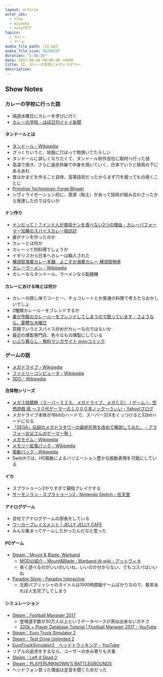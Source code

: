 ```yaml
---
layout: article
actor_ids:
  - trkw
  - miyaoka
  - hisa7877
topics:
  - カレー
  - ゲーム
audio_file_path: /22.mp3
audio_file_size: 36209597
duration: "1:10:35"
date: 2017-08-04 00:00:00 +0900
title: 22. カレーの学校とメガドラタワー
description:
---
```


## Show Notes

### カレーの学校に行った話
- 隔週水曜日にカレーを学びに行く
- [カレーの学校 - ほぼ日刊イトイ新聞](http://www.1101.com/curryschool/index.html)

#### タンドールとは
- [タンドール - Wikipedia](https://ja.wikipedia.org/wiki/%E3%82%BF%E3%83%B3%E3%83%89%E3%83%BC%E3%83%AB)
- ざっくりいうと、地面に穴ほって物焼いてたらしい
- タンドールに詳しくなりたくて、タンドール制作会社に取材へ行った話
- 高温で焼き、さらに遠赤外線で中身を焼いていく、日本でいうと焼鳥の下にあるあれ
- 昔はかまどを作ること自体、高等技術だったからまず穴を掘ってもの焼くことに
- [Primitive Technology: Forge Blower](https://www.youtube.com/watch?v=VVV4xeWBIxE)
- シヴィライゼーション的に、資源（粘土）があって技術が組み合わさったから発達したのではないか

#### ナン作り
- [ナンだって！？インド人が普段ナンを食べない2つの理由 - カレーパフォーマー加藤のスパイスカレー探訪記](http://spicecurryevent.hatenablog.com/entry/2015/01/14/115000)
- 誰がナンを作ったのか
- カレーとは何か
- カレーって何料理でしょうか
- イギリスから日本へカレーは輸入された
- [横須賀海軍カレー本舗　よこすか海軍カレー 横須賀物産](http://yokosuka-curry.com/curry/what.html)
- [カレーラーメン - Wikipedia](https://ja.wikipedia.org/wiki/%E3%82%AB%E3%83%AC%E3%83%BC%E3%83%A9%E3%83%BC%E3%83%A1%E3%83%B3)
- カレーならタンドール、ラーメンなら製麺機

#### カレーにおける味とは何か
- カレーの隠し味でコーヒー、チョコレートとか普通の料理で考えたらおかしいでしょ
- 2種類カレールーをブレンドするか
- [妻が市販のカレールーをブレンドしてしまうので困っています - さようなら、憂鬱な木曜日](http://www.goodbyebluethursday.com/entry/curry)
- 究極でいうとスパイス炒めがカレーなのではないか
- 最近の燻製専門店、色々なもの燻製にしている
- [いぶり暮らし - 無料マンガサイト pixivコミック](https://comic.pixiv.net/works/1154)

### ゲームの話
- [メガドライブ - Wikipedia](https://ja.wikipedia.org/wiki/%E3%83%A1%E3%82%AC%E3%83%89%E3%83%A9%E3%82%A4%E3%83%96)
- [ファミリーコンピュータ - Wikipedia](https://ja.wikipedia.org/wiki/%E3%83%95%E3%82%A1%E3%83%9F%E3%83%AA%E3%83%BC%E3%82%B3%E3%83%B3%E3%83%94%E3%83%A5%E3%83%BC%E3%82%BF)
- [3DO - Wikipedia](https://ja.wikipedia.org/wiki/3DO)

#### 合体物シリーズ
- [メガ３段鏡餅（スーパー３２Ｘ、メガドライブ、メガＣＤ） ( ゲーム ) - 空想遊戯 改 ～３０代ゲーマーの１０００本ノック～うぃい - Yahoo!ブログ](https://blogs.yahoo.co.jp/echizenss/43353434.html)
- メガドライブ本体が16bitのハードで、スーパー32Xをくっつけると32bitハードになる
- [「SEGA」伝説のメガドラタワーの最終形態を改めて解説してみた。 - アラフォーお父さんのゲーマー塾！](http://around40gamer.blog.fc2.com/blog-entry-48.html)
- [メガモデム - Wikipedia](https://ja.wikipedia.org/wiki/%E3%83%A1%E3%82%AC%E3%83%A2%E3%83%87%E3%83%A0)
- [メモリー拡張パック - Wikipedia](https://ja.wikipedia.org/wiki/%E3%83%A1%E3%83%A2%E3%83%AA%E3%83%BC%E6%8B%A1%E5%BC%B5%E3%83%91%E3%83%83%E3%82%AF)
- [振動パック - Wikipedia](https://ja.wikipedia.org/wiki/%E6%8C%AF%E5%8B%95%E3%83%91%E3%83%83%E3%82%AF)
- Switchでは、HD振動によるバリエーション豊かな振動表現を可能にしている

#### イカ
- スプラトゥーン2やりすぎて親指ブレイクする
- [サーモンラン - スプラトゥーン2 - Nintendo Switch - 任天堂](https://www.nintendo.co.jp/switch/aab6a/coop/index.html)

#### アナログゲーム
- 会社でアナログゲームの部長をしている
- [ワーカープレイスメント \| JELLY JELLY CAFE](http://jellyjellycafe.com/tag/workerplacement)
- みんな集まってゲームしたかったんだなと思った

#### PCゲーム
- [Steam：Mount & Blade: Warband](http://store.steampowered.com/app/48700/Mount__Blade_Warband/)
  - [MODの紹介 - Mount&Blade : Warband @ wiki - アットウィキ](https://www21.atwiki.jp/warband/pages/28.html)
  - 長く遊べるのがいいのいいね、いいのか分からない、でもコスパはいいね
- [Paradox Store - Paradox Interactive](https://www.paradoxplaza.com/)
  - 北欧パブリッシャのタイトルは1000時間級ゲームばかりなので、数本あれば人生完了してしまう

#### シミュレーション
- [Steam：Football Manager 2017](http://store.steampowered.com/app/482730/Football_Manager_2017/?l=japanese)
  - 登場選手数が30万人以上というデータベースが真似出来ないガチさ
  - [320k + Player Database Tutorial \| Football Manager 2017 - YouTube](https://www.youtube.com/watch?v=7qn4tYhkwAw)
- [Steam：Euro Truck Simulator 2](http://store.steampowered.com/app/227300/Euro_Truck_Simulator_2/)
- [Steam：Test Drive Unlimited 2](http://store.steampowered.com/app/9930/Test_Drive_Unlimited_2/?l=japanese)
- [EuroTruckSimulator2　ヘッドトラッキング - YouTube](https://www.youtube.com/watch?v=Fx962U4T72c)
- リアルの追求をするなら、ユーザーの歩み寄りも大事
- [Steam：Left 4 Dead 2](http://store.steampowered.com/app/550/Left_4_Dead_2/?l=japanese)
- [Steam：PLAYERUNKNOWN'S BATTLEGROUNDS](http://store.steampowered.com/app/578080/PLAYERUNKNOWNS_BATTLEGROUNDS/)
- ヘッドフォン買った理由は足音を聞くためだった
